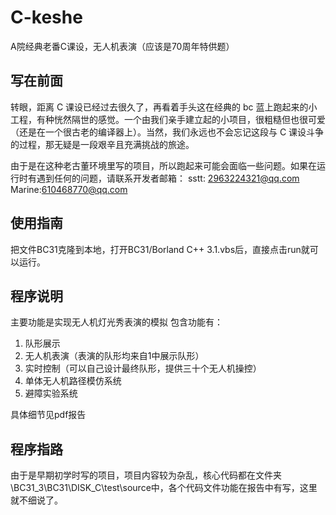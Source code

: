 # C-keshe
A院经典老番C课设，无人机表演（应该是70周年特供题）

## 写在前面
转眼，距离 C 课设已经过去很久了，再看着手头这在经典的 bc 蓝上跑起来的小工程，有种恍然隔世的感觉。一个由我们亲手建立起的小项目，很粗糙但也很可爱（还是在一个很古老的编译器上）。当然，我们永远也不会忘记这段与 C 课设斗争的过程，那无疑是一段艰辛且充满挑战的旅途。

由于是在这种老古董环境里写的项目，所以跑起来可能会面临一些问题。如果在运行时有遇到任何的问题，请联系开发者邮箱：
sstt: 2963224321@qq.com  Marine:610468770@qq.com

## 使用指南
把文件BC31克隆到本地，打开BC31/Borland C++ 3.1.vbs后，直接点击run就可以运行。

## 程序说明
主要功能是实现无人机灯光秀表演的模拟
包含功能有：

1. 队形展示
2. 无人机表演（表演的队形均来自1中展示队形）
3. 实时控制（可以自己设计最终队形，提供三十个无人机操控）
4. 单体无人机路径模仿系统
5. 避障实验系统

具体细节见pdf报告

## 程序指路

由于是早期初学时写的项目，项目内容较为杂乱，核心代码都在文件夹\BC31_3\BC31\DISK_C\test\source中，各个代码文件功能在报告中有写，这里就不细说了。
